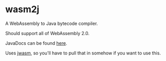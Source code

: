 # wasm2j

A WebAssembly to Java bytecode compiler.

Should support all of WebAssembly 2.0.

JavaDocs can be found [here](https://eutro.github.io/wasm2j/index.html).

Uses [jwasm](https://github.com/eutro/jwasm), so you'll have to pull
that in somehow if you want to use this.

